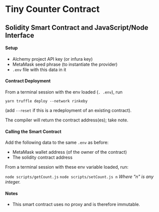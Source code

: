# Tiny Counter Contract

## Solidity Smart Contract and JavaScript/Node Interface

#### Setup

- Alchemy project API key (or infura key)
- MetaMask seed phrase (to instantiate the provider)
- `.env` file with this data in it

#### Contract Deployment

From a terminal session with the env loaded (`. .env`), run

`yarn truffle deploy --network rinkeby`

(add `--reset` if this is a redeployment of an existing contract).

The compiler will return the contract address(es); take note.

#### Calling the Smart Contract

Add the following data to the same `.env` as before:

- MetaMask wallet address (of the owner of the contract)
- The solidity contract address

From a terminal session with these env variable loaded, run:

`node scripts/getCount.js`
`node scripts/setCount.js n`
_Where "n" is any integer._

#### Notes

- This smart contract uses no proxy and is therefore immutable.

